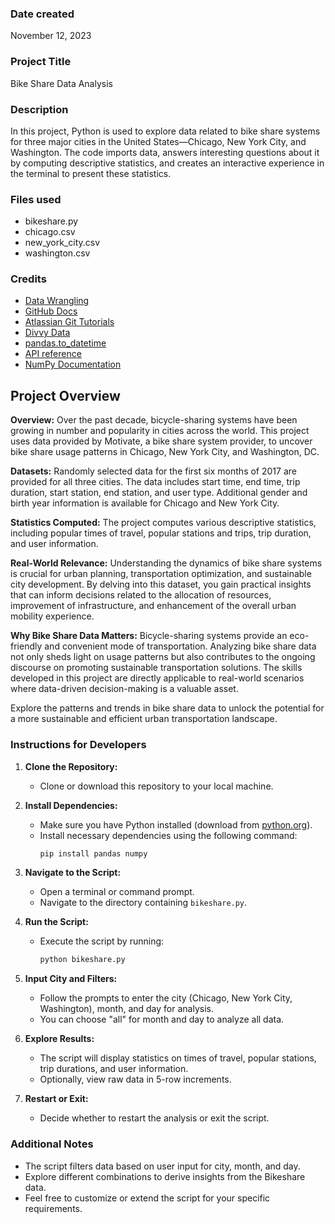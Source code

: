 ### Date created
November 12, 2023

### Project Title
Bike Share Data Analysis

### Description
In this project, Python is used to explore data related to bike share systems for three major cities in the United States—Chicago, New York City, and Washington. The code imports data, answers interesting questions about it by computing descriptive statistics, and creates an interactive experience in the terminal to present these statistics.

### Files used
- bikeshare.py
- chicago.csv
- new_york_city.csv
- washington.csv

### Credits
- [Data Wrangling](https://en.wikipedia.org/wiki/Data_wrangling)
- [GitHub Docs](https://docs.github.com/en/get-started/writing-on-github)
- [Atlassian Git Tutorials](https://www.atlassian.com/git/tutorials/setting-up-a-repository/git-init)
- [Divvy Data](https://divvybikes.com/system-data)
- [pandas.to_datetime](https://pandas.pydata.org/pandas-docs/stable/reference/api/pandas.to_datetime.html)
- [API reference](https://pandas.pydata.org/pandas-docs/stable/reference/index.html)
- [NumPy Documentation](https://numpy.org/doc/stable/)
## Project Overview
**Overview:**
Over the past decade, bicycle-sharing systems have been growing in number and popularity in cities across the world. This project uses data provided by Motivate, a bike share system provider, to uncover bike share usage patterns in Chicago, New York City, and Washington, DC.

**Datasets:**
Randomly selected data for the first six months of 2017 are provided for all three cities. The data includes start time, end time, trip duration, start station, end station, and user type. Additional gender and birth year information is available for Chicago and New York City.

**Statistics Computed:**
The project computes various descriptive statistics, including popular times of travel, popular stations and trips, trip duration, and user information.

**Real-World Relevance:**
Understanding the dynamics of bike share systems is crucial for urban planning, transportation optimization, and sustainable city development. By delving into this dataset, you gain practical insights that can inform decisions related to the allocation of resources, improvement of infrastructure, and enhancement of the overall urban mobility experience.

**Why Bike Share Data Matters:**
Bicycle-sharing systems provide an eco-friendly and convenient mode of transportation. Analyzing bike share data not only sheds light on usage patterns but also contributes to the ongoing discourse on promoting sustainable transportation solutions. The skills developed in this project are directly applicable to real-world scenarios where data-driven decision-making is a valuable asset.

Explore the patterns and trends in bike share data to unlock the potential for a more sustainable and efficient urban transportation landscape.

### Instructions for Developers

1. **Clone the Repository:**
   - Clone or download this repository to your local machine.

2. **Install Dependencies:**
   - Make sure you have Python installed (download from [python.org](https://www.python.org/downloads/)).
   - Install necessary dependencies using the following command:
     ```bash
     pip install pandas numpy
     ```

3. **Navigate to the Script:**
   - Open a terminal or command prompt.
   - Navigate to the directory containing `bikeshare.py`.

4. **Run the Script:**
   - Execute the script by running:
     ```bash
     python bikeshare.py
     ```

5. **Input City and Filters:**
   - Follow the prompts to enter the city (Chicago, New York City, Washington), month, and day for analysis.
   - You can choose "all" for month and day to analyze all data.

6. **Explore Results:**
   - The script will display statistics on times of travel, popular stations, trip durations, and user information.
   - Optionally, view raw data in 5-row increments.

7. **Restart or Exit:**
   - Decide whether to restart the analysis or exit the script.

### Additional Notes
- The script filters data based on user input for city, month, and day.
- Explore different combinations to derive insights from the Bikeshare data.
- Feel free to customize or extend the script for your specific requirements.